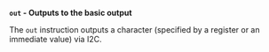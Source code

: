 **`out` - Outputs to the basic output**

The `out` instruction outputs a character (specified by a register or an immediate value) via I2C.